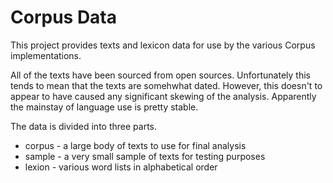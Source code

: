 Corpus Data
===========

This project provides texts and lexicon data for use by the various Corpus implementations.

All of the texts have been sourced from open sources. Unfortunately this tends to mean that
the texts are somehwhat dated. However, this doesn't to appear to have caused any significant
skewing of the analysis. Apparently the mainstay of language use is pretty stable.

The data is divided into three parts.

* corpus - a large body of texts to use for final analysis
* sample - a very small sample of texts for testing purposes
* lexion - various word lists in alphabetical order


